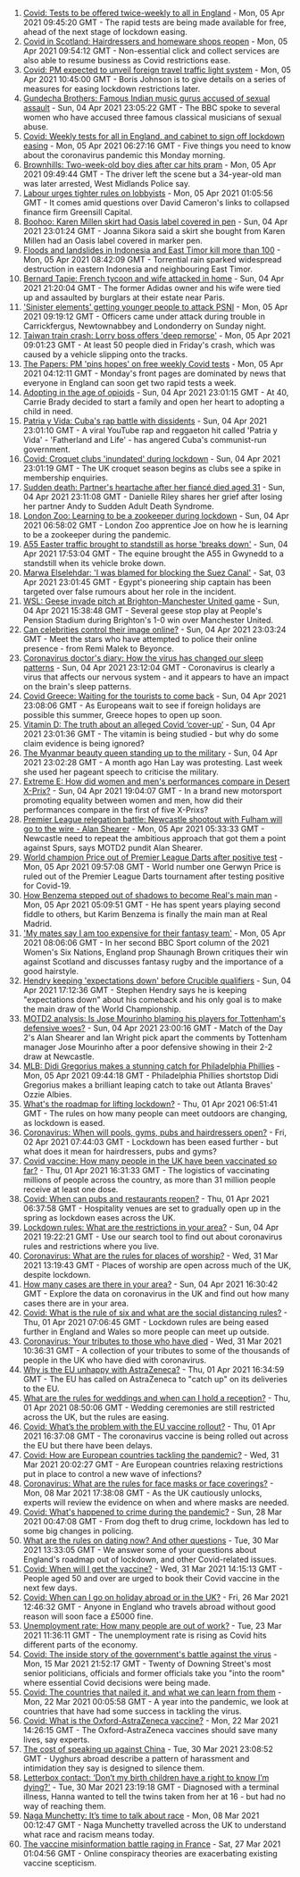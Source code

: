1. [Covid: Tests to be offered twice-weekly to all in England](https://www.bbc.co.uk/news/uk-56632084) - Mon, 05 Apr 2021 09:45:20 GMT - The rapid tests are being made available for free, ahead of the next stage of lockdown easing.
2. [Covid in Scotland: Hairdressers and homeware shops reopen](https://www.bbc.co.uk/news/uk-scotland-56633337) - Mon, 05 Apr 2021 09:54:12 GMT - Non-essential click and collect services are also able to resume business as Covid restrictions ease.
3. [Covid: PM expected to unveil foreign travel traffic light system](https://www.bbc.co.uk/news/uk-56637472) - Mon, 05 Apr 2021 10:45:00 GMT - Boris Johnson is to give details on a series of measures for easing lockdown restrictions later.
4. [Gundecha Brothers: Famous Indian music gurus accused of sexual assault](https://www.bbc.co.uk/news/world-asia-india-56523999) - Sun, 04 Apr 2021 23:05:22 GMT - The BBC spoke to several women who have accused three famous classical musicians of sexual abuse.
5. [Covid: Weekly tests for all in England, and cabinet to sign off lockdown easing](https://www.bbc.co.uk/news/uk-56635809) - Mon, 05 Apr 2021 06:27:16 GMT - Five things you need to know about the coronavirus pandemic this Monday morning.
6. [Brownhills: Two-week-old boy dies after car hits pram](https://www.bbc.co.uk/news/uk-england-birmingham-56635010) - Mon, 05 Apr 2021 09:49:44 GMT - The driver left the scene but a 34-year-old man was later arrested, West Midlands Police say.
7. [Labour urges tighter rules on lobbyists](https://www.bbc.co.uk/news/uk-politics-56635296) - Mon, 05 Apr 2021 01:05:56 GMT - It comes amid questions over David Cameron's links to collapsed finance firm Greensill Capital.
8. [Boohoo: Karen Millen skirt had Oasis label covered in pen](https://www.bbc.co.uk/news/business-56630546) - Sun, 04 Apr 2021 23:01:24 GMT - Joanna Sikora said a skirt she bought from Karen Millen had an Oasis label covered in marker pen.
9. [Floods and landslides in Indonesia and East Timor kill more than 100](https://www.bbc.co.uk/news/world-asia-56635297) - Mon, 05 Apr 2021 08:42:09 GMT - Torrential rain sparked widespread destruction in eastern Indonesia and neighbouring East Timor.
10. [Bernard Tapie: French tycoon and wife attacked in home](https://www.bbc.co.uk/news/world-europe-56632958) - Sun, 04 Apr 2021 21:20:04 GMT - The former Adidas owner and his wife were tied up and assaulted by burglars at their estate near Paris.
11. ['Sinister elements' getting younger people to attack PSNI](https://www.bbc.co.uk/news/uk-northern-ireland-56634052) - Mon, 05 Apr 2021 09:19:12 GMT - Officers came under attack during trouble in Carrickfergus, Newtownabbey and Londonderry on Sunday night.
12. [Taiwan train crash: Lorry boss offers 'deep remorse'](https://www.bbc.co.uk/news/world-asia-56632955) - Mon, 05 Apr 2021 09:01:23 GMT - At least 50 people died in Friday's crash, which was caused by a vehicle slipping onto the tracks.
13. [The Papers: PM 'pins hopes' on free weekly Covid tests](https://www.bbc.co.uk/news/blogs-the-papers-56635277) - Mon, 05 Apr 2021 04:12:11 GMT - Monday's front pages are dominated by news that everyone in England can soon get two rapid tests a week.
14. [Adopting in the age of opioids](https://www.bbc.co.uk/news/world-us-canada-56581394) - Sun, 04 Apr 2021 23:01:15 GMT - At 40, Carrie Brady decided to start a family and open her heart to adopting a child in need.
15. [Patria y Vida: Cuba's rap battle with dissidents](https://www.bbc.co.uk/news/world-latin-america-56606748) - Sun, 04 Apr 2021 23:01:10 GMT - A viral YouTube rap and reggaeton hit called 'Patria y Vida' - 'Fatherland and Life' - has angered Cuba's communist-run government.
16. [Covid: Croquet clubs 'inundated' during lockdown](https://www.bbc.co.uk/news/uk-england-sussex-56593488) - Sun, 04 Apr 2021 23:01:19 GMT - The UK croquet season begins as clubs see a spike in membership enquiries.
17. [Sudden death: Partner's heartache after her fiancé died aged 31](https://www.bbc.co.uk/news/uk-england-lancashire-56590347) - Sun, 04 Apr 2021 23:11:08 GMT - Danielle Riley shares her grief after losing her partner Andy to Sudden Adult Death Syndrome.
18. [London Zoo: Learning to be a zookeeper during lockdown](https://www.bbc.co.uk/news/uk-england-london-56581934) - Sun, 04 Apr 2021 06:58:02 GMT - London Zoo apprentice Joe on how he is learning to be a zookeeper during the pandemic.
19. [A55 Easter traffic brought to standstill as horse 'breaks down'](https://www.bbc.co.uk/news/uk-wales-56634445) - Sun, 04 Apr 2021 17:53:04 GMT - The equine brought the A55 in Gwynedd to a standstill when its vehicle broke down.
20. [Marwa Elselehdar: 'I was blamed for blocking the Suez Canal'](https://www.bbc.co.uk/news/world-middle-east-56615521) - Sat, 03 Apr 2021 23:01:45 GMT - Egypt's pioneering ship captain has been targeted over false rumours about her role in the incident.
21. [WSL: Geese invade pitch at Brighton-Manchester United game](https://www.bbc.co.uk/sport/av/football/56632543) - Sun, 04 Apr 2021 15:38:48 GMT - Several geese stop play at People's Pension Stadium during Brighton's 1-0 win over Manchester United.
22. [Can celebrities control their image online?](https://www.bbc.co.uk/news/entertainment-arts-56592762) - Sun, 04 Apr 2021 23:03:24 GMT - Meet the stars who have attempted to police their online presence - from Remi Malek to Beyonce.
23. [Coronavirus doctor's diary: How the virus has changed our sleep patterns](https://www.bbc.co.uk/news/health-56618649) - Sun, 04 Apr 2021 23:12:04 GMT - Coronavirus is clearly a virus that affects our nervous system - and it appears to have an impact on the brain's sleep patterns.
24. [Covid Greece: Waiting for the tourists to come back](https://www.bbc.co.uk/news/world-europe-56600957) - Sun, 04 Apr 2021 23:08:06 GMT - As Europeans wait to see if foreign holidays are possible this summer, Greece hopes to open up soon.
25. [Vitamin D: The truth about an alleged Covid ‘cover-up’](https://www.bbc.co.uk/news/health-56180921) - Sun, 04 Apr 2021 23:01:36 GMT - The vitamin is being studied - but why do some claim evidence is being ignored?
26. [The Myanmar beauty queen standing up to the military](https://www.bbc.co.uk/news/world-asia-56602683) - Sun, 04 Apr 2021 23:02:28 GMT - A month ago Han Lay was protesting. Last week she used her pageant speech to criticise the military.
27. [Extreme E: How did women and men's performances compare in Desert X-Prix?](https://www.bbc.co.uk/sport/motorsport/56618503) - Sun, 04 Apr 2021 19:04:07 GMT - In a brand new motorsport promoting equality between women and men, how did their performances compare in the first of five X-Prixs?
28. [Premier League relegation battle: Newcastle shootout with Fulham will go to the wire - Alan Shearer](https://www.bbc.co.uk/sport/football/56633041) - Mon, 05 Apr 2021 05:33:33 GMT - Newcastle need to repeat the ambitious approach that got them a point against Spurs, says MOTD2 pundit Alan Shearer.
29. [World champion Price out of Premier League Darts after positive test](https://www.bbc.co.uk/sport/darts/56638951) - Mon, 05 Apr 2021 09:57:08 GMT - World number one Gerwyn Price is ruled out of the Premier League Darts tournament after testing positive for Covid-19.
30. [How Benzema stepped out of shadows to become Real's main man](https://www.bbc.co.uk/sport/football/56566275) - Mon, 05 Apr 2021 05:09:51 GMT - He has spent years playing second fiddle to others, but Karim Benzema is finally the main man at Real Madrid.
31. ['My mates say I am too expensive for their fantasy team'](https://www.bbc.co.uk/sport/rugby-union/56627708) - Mon, 05 Apr 2021 08:06:06 GMT - In her second BBC Sport column of the 2021 Women's Six Nations, England prop Shaunagh Brown critiques their win against Scotland and discusses fantasy rugby and the importance of a good hairstyle.
32. [Hendry keeping 'expectations down' before Crucible qualifiers](https://www.bbc.co.uk/sport/snooker/56633819) - Sun, 04 Apr 2021 17:12:36 GMT - Stephen Hendry says he is keeping "expectations down" about his comeback and his only goal is to make the main draw of the World Championship.
33. [MOTD2 analysis: Is Jose Mourinho blaming his players for Tottenham's defensive woes?](https://www.bbc.co.uk/sport/av/football/56635638) - Sun, 04 Apr 2021 23:00:16 GMT - Match of the Day 2's Alan Shearer and Ian Wright pick apart the comments by Tottenham manager Jose Mourinho after a poor defensive showing in their 2-2 draw at Newcastle.
34. [MLB: Didi Gregorius makes a stunning catch for Philadelphia Phillies](https://www.bbc.co.uk/sport/av/baseball/56638061) - Mon, 05 Apr 2021 09:44:18 GMT - Philadelphia Phillies shortstop Didi Gregorius makes a brilliant leaping catch to take out Atlanta Braves' Ozzie Albies.
35. [What's the roadmap for lifting lockdown?](https://www.bbc.co.uk/news/explainers-52530518) - Thu, 01 Apr 2021 06:51:41 GMT - The rules on how many people can meet outdoors are changing, as lockdown is eased.
36. [Coronavirus: When will pools, gyms, pubs and hairdressers open?](https://www.bbc.co.uk/news/explainers-53349989) - Fri, 02 Apr 2021 07:44:03 GMT - Lockdown has been eased further - but what does it mean for hairdressers, pubs and gyms?
37. [Covid vaccine: How many people in the UK have been vaccinated so far?](https://www.bbc.co.uk/news/health-55274833) - Thu, 01 Apr 2021 16:31:33 GMT - The logistics of vaccinating millions of people across the country, as more than 31 million people receive at least one dose.
38. [Covid: When can pubs and restaurants reopen?](https://www.bbc.co.uk/news/business-52977388) - Thu, 01 Apr 2021 06:37:58 GMT - Hospitality venues are set to gradually open up in the spring as lockdown eases across the UK.
39. [Lockdown rules: What are the restrictions in your area?](https://www.bbc.co.uk/news/uk-54373904) - Sun, 04 Apr 2021 19:22:21 GMT - Use our search tool to find out about coronavirus rules and restrictions where you live.
40. [Coronavirus: What are the rules for places of worship?](https://www.bbc.co.uk/news/explainers-53219921) - Wed, 31 Mar 2021 13:19:43 GMT - Places of worship are open across much of the UK, despite lockdown.
41. [How many cases are there in your area?](https://www.bbc.co.uk/news/uk-51768274) - Sun, 04 Apr 2021 16:30:42 GMT - Explore the data on coronavirus in the UK and find out how many cases there are in your area.
42. [Covid: What is the rule of six and what are the social distancing rules?](https://www.bbc.co.uk/news/uk-51506729) - Thu, 01 Apr 2021 07:06:45 GMT - Lockdown rules are being eased further in England and Wales so more people can meet up outside.
43. [Coronavirus: Your tributes to those who have died](https://www.bbc.co.uk/news/uk-52676411) - Wed, 31 Mar 2021 10:36:31 GMT - A collection of your tributes to some of the thousands of people in the UK who have died with coronavirus.
44. [Why is the EU unhappy with AstraZeneca?](https://www.bbc.co.uk/news/56483766) - Thu, 01 Apr 2021 16:34:59 GMT - The EU has called on AstraZeneca to "catch up" on its deliveries to the EU.
45. [What are the rules for weddings and when can I hold a reception?](https://www.bbc.co.uk/news/explainers-52811509) - Thu, 01 Apr 2021 08:50:06 GMT - Wedding ceremonies are still restricted across the UK, but the rules are easing.
46. [Covid: What’s the problem with the EU vaccine rollout?](https://www.bbc.co.uk/news/explainers-52380823) - Thu, 01 Apr 2021 16:37:08 GMT - The coronavirus vaccine is being rolled out across the EU but there have been delays.
47. [Covid: How are European countries tackling the pandemic?](https://www.bbc.co.uk/news/explainers-53640249) - Wed, 31 Mar 2021 20:02:27 GMT - Are European countries relaxing restrictions put in place to control a new wave of infections?
48. [Coronavirus: What are the rules for face masks or face coverings?](https://www.bbc.co.uk/news/health-51205344) - Mon, 08 Mar 2021 17:38:08 GMT - As the UK cautiously unlocks, experts will review the evidence on when and where masks are needed.
49. [Covid: What's happened to crime during the pandemic?](https://www.bbc.co.uk/news/56463680) - Sun, 28 Mar 2021 00:47:08 GMT - From dog theft to drug crime, lockdown has led to some big changes in policing.
50. [What are the rules on dating now? And other questions](https://www.bbc.co.uk/news/world-asia-china-51176409) - Tue, 30 Mar 2021 13:33:05 GMT - We answer some of your questions about England's roadmap out of lockdown, and other Covid-related issues.
51. [Covid: When will I get the vaccine?](https://www.bbc.co.uk/news/health-55045639) - Wed, 31 Mar 2021 14:15:13 GMT - People aged 50 and over are urged to book their Covid vaccine in the next few days.
52. [Covid: When can I go on holiday abroad or in the UK?](https://www.bbc.co.uk/news/explainers-52646738) - Fri, 26 Mar 2021 12:46:32 GMT - Anyone in England who travels abroad without good reason will soon face a £5000 fine.
53. [Unemployment rate: How many people are out of work?](https://www.bbc.co.uk/news/business-52660591) - Tue, 23 Mar 2021 11:36:11 GMT - The unemployment rate is rising as Covid hits different parts of the economy.
54. [Covid: The inside story of the government's battle against the virus](https://www.bbc.co.uk/news/uk-politics-56361599) - Mon, 15 Mar 2021 21:52:17 GMT - Twenty of Downing Street's most senior politicians, officials and former officials take you "into the room" where essential Covid decisions were being made.
55. [Covid: The countries that nailed it, and what we can learn from them](https://www.bbc.co.uk/news/uk-56455030) - Mon, 22 Mar 2021 00:05:58 GMT - A year into the pandemic, we look at countries that have had some success in tackling the virus.
56. [Covid: What is the Oxford-AstraZeneca vaccine?](https://www.bbc.co.uk/news/health-55302595) - Mon, 22 Mar 2021 14:26:15 GMT - The Oxford-AstraZeneca vaccines should save many lives, say experts.
57. [The cost of speaking up against China](https://www.bbc.co.uk/news/world-asia-china-56563449) - Tue, 30 Mar 2021 23:08:52 GMT - Uyghurs abroad describe a pattern of harassment and intimidation they say is designed to silence them.
58. [Letterbox contact: ‘Don’t my birth children have a right to know I’m dying?'](https://www.bbc.co.uk/news/stories-56576285) - Tue, 30 Mar 2021 23:19:18 GMT - Diagnosed with a terminal illness, Hanna wanted to tell the twins taken from her at 16 - but had no way of reaching them.
59. [Naga Munchetty: It’s time to talk about race](https://www.bbc.co.uk/news/stories-56253480) - Mon, 08 Mar 2021 00:12:47 GMT - Naga Munchetty travelled across the UK to understand what race and racism means today.
60. [The vaccine misinformation battle raging in France](https://www.bbc.co.uk/news/blogs-trending-56526265) - Sat, 27 Mar 2021 01:04:56 GMT - Online conspiracy theories are exacerbating existing vaccine scepticism.
